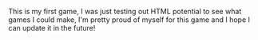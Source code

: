 This is my first game, I was just testing out HTML potential to see what games I could make, I'm pretty proud of myself for this game and I hope I can update it in the future!
